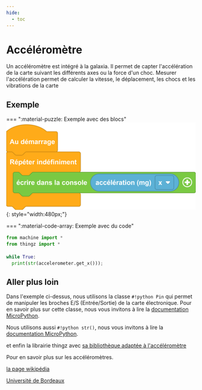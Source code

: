 ```yaml
---
hide:
  - toc
---
```

# Accéléromètre

Un accéléromètre est intégré à la  galaxia. Il permet de capter l'accélération de la carte suivant les différents axes ou la force d'un choc.
Mesurer l'accélération permet de calculer la vitesse, le déplacement, les chocs et les vibrations de la carte

## Exemple

=== ":material-puzzle: Exemple avec des blocs"
    ![Blocs capteur](accelerometer.png){: style="width:480px;"}

=== ":material-code-array: Exemple avec du code"

``` python
from machine import *
from thingz import *

while True:
  print(str(accelerometer.get_x()));

```

    
## Aller plus loin

Dans l'exemple ci-dessus, nous utilisons la classe `#!python Pin` qui permet de manipuler les broches E/S (Entrée/Sortie) de la carte électronique. Pour en savoir plus sur cette classe, nous vous invitons à lire la [documentation MicroPython](https://www.micropython.fr/reference/#/05.micropython/machine/classe_pin).

Nous utilisons aussi `#!python str()`, nous vous invitons à lire la [documentation MicroPython](https://www.micropython.fr/reference/#/03.modules_standards/str/).

et enfin la librairie thingz avec [sa bibliothèque adaptée à l'accéléromètre](../thingz/thingz_accelerometer.md)

Pour en savoir plus sur les accéléromètres.

[la page wikipédia](https://fr.wikipedia.org/wiki/Acc%C3%A9l%C3%A9rom%C3%A8tre)

[Université de Bordeaux](https://www.youtube.com/watch?v=QUEH9ZUrxEU)

